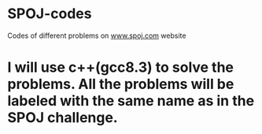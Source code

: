 # SPOJ-codes
Codes of different problems on www.spoj.com website
# I will use c++(gcc8.3) to solve the problems. All the problems will be labeled with the same name as in the SPOJ challenge.
